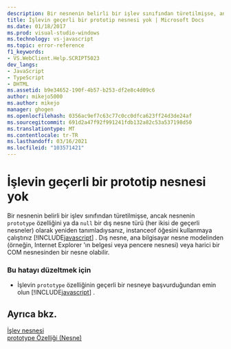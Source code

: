 ```yaml
---
description: Bir nesnenin belirli bir işlev sınıfından türetilmişse, ancak nesnenin prototip özelliğini null ya da bir dış nesne türü (her ikisi de geçerli JavaScript nesneleri) olarak yeniden tanımladıysanız, instanceof öğesini kullanmaya çalıştınız.
title: İşlevin geçerli bir prototip nesnesi yok | Microsoft Docs
ms.date: 01/18/2017
ms.prod: visual-studio-windows
ms.technology: vs-javascript
ms.topic: error-reference
f1_keywords:
- VS.WebClient.Help.SCRIPT5023
dev_langs:
- JavaScript
- TypeScript
- DHTML
ms.assetid: b9e34652-190f-4b57-b253-df2e8c4d09c6
author: mikejo5000
ms.author: mikejo
manager: ghogen
ms.openlocfilehash: 0356ac9ef7c63c77c0cc0dfca623ff24d3de24af
ms.sourcegitcommit: 691d2a47f92f991241fdb132a82c53a537198d50
ms.translationtype: MT
ms.contentlocale: tr-TR
ms.lasthandoff: 03/16/2021
ms.locfileid: "103571421"
---
```

# <a name="function-does-not-have-a-valid-prototype-object"></a>İşlevin geçerli bir prototip nesnesi yok
Bir nesnenin belirli bir  işlev sınıfından türetilmişse, ancak nesnenin `prototype` özelliğini ya da `null` bir dış nesne türü (her ikisi de geçerli nesneler) olarak yeniden tanımladıysanız, instanceof öğesini kullanmaya çalıştınız [!INCLUDE[javascript](../../javascript/includes/javascript-md.md)] . Dış nesne, ana bilgisayar nesne modelinden (örneğin, Internet Explorer 'ın belgesi veya pencere nesnesi) veya harici bir COM nesnesinden bir nesne olabilir.  
  
### <a name="to-correct-this-error"></a>Bu hatayı düzeltmek için  
  
- İşlevin `prototype` özelliğinin geçerli bir nesneye başvurduğundan emin olun [!INCLUDE[javascript](../../javascript/includes/javascript-md.md)] .  
  
## <a name="see-also"></a>Ayrıca bkz.  
 [İşlev nesnesi](https://developer.mozilla.org/docs/Web/JavaScript/Reference/Global_Objects/Function)   
 [prototype Özelliği (Nesne)](https://developer.mozilla.org/docs/Web/JavaScript/Reference/Global_Objects/Object)
